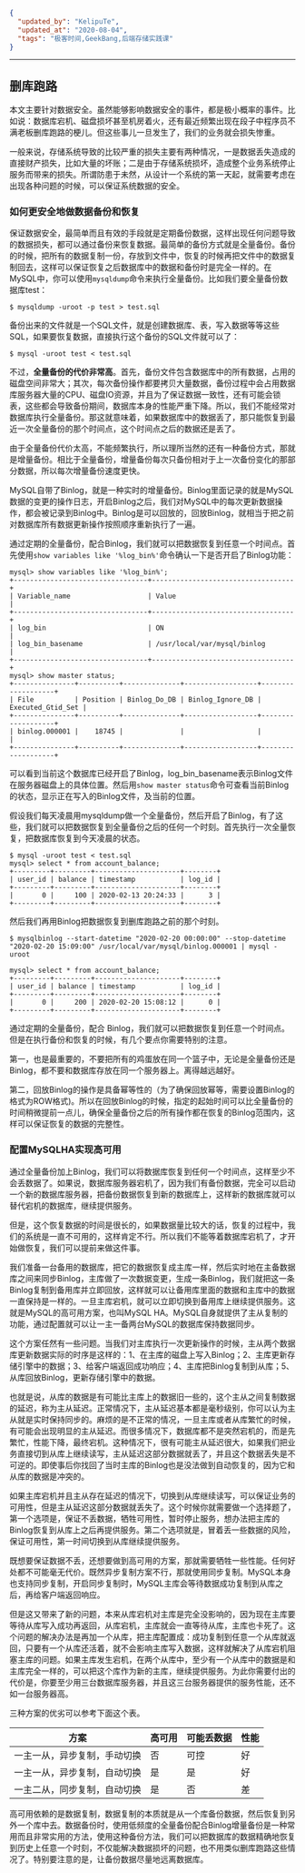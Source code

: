 ```json
{
  "updated_by": "KelipuTe",
  "updated_at": "2020-08-04",
  "tags": "极客时间,GeekBang,后端存储实践课"
}
```

---

## 删库跑路

本文主要针对数据安全。虽然能够影响数据安全的事件，都是极小概率的事件。比如说：数据库宕机、磁盘损坏甚至机房着火，还有最近频繁出现在段子中程序员不满老板删库跑路的梗儿。但这些事儿一旦发生了，我们的业务就会损失惨重。

一般来说，存储系统导致的比较严重的损失主要有两种情况，一是数据丢失造成的直接财产损失，比如大量的坏账；二是由于存储系统损坏，造成整个业务系统停止服务而带来的损失。所谓防患于未然，从设计一个系统的第一天起，就需要考虑在出现各种问题的时候，可以保证系统数据的安全。

### 如何更安全地做数据备份和恢复

保证数据安全，最简单而且有效的手段就是定期备份数据，这样出现任何问题导致的数据损失，都可以通过备份来恢复数据。最简单的备份方式就是全量备份。备份的时候，把所有的数据复制一份，存放到文件中，恢复的时候再把文件中的数据复制回去，这样可以保证恢复之后数据库中的数据和备份时是完全一样的。在MySQL中，你可以使用`mysqldump`命令来执行全量备份。比如我们要全量备份数据库test：

```mysql
$ mysqldump -uroot -p test > test.sql
```

备份出来的文件就是一个SQL文件，就是创建数据库、表，写入数据等等这些SQL，如果要恢复数据，直接执行这个备份的SQL文件就可以了：

```mysql
$ mysql -uroot test < test.sql
```

不过，**全量备份的代价非常高**。首先，备份文件包含数据库中的所有数据，占用的磁盘空间非常大；其次，每次备份操作都要拷贝大量数据，备份过程中会占用数据库服务器大量的CPU、磁盘IO资源，并且为了保证数据一致性，还有可能会锁表，这些都会导致备份期间，数据库本身的性能严重下降。所以，我们不能经常对数据库执行全量备份。那这就意味着，如果数据库中的数据丢了，那只能恢复到最近一次全量备份的那个时间点，这个时间点之后的数据还是丢了。

由于全量备份代价太高，不能频繁执行，所以理所当然的还有一种备份方式，那就是增量备份。相比于全量备份，增量备份每次只备份相对于上一次备份变化的那部分数据，所以每次增量备份速度更快。

MySQL自带了Binlog，就是一种实时的增量备份。Binlog里面记录的就是MySQL数据的变更的操作日志，开启Binlog之后，我们对MySQL中的每次更新数据操作，都会被记录到Binlog中。Binlog是可以回放的，回放Binlog，就相当于把之前对数据库所有数据更新操作按照顺序重新执行了一遍。

通过定期的全量备份，配合Binlog，我们就可以把数据恢复到任意一个时间点。首先使用`show variables like '%log_bin%'`命令确认一下是否开启了Binlog功能：

```mysql
mysql> show variables like '%log_bin%';
+---------------------------------+-----------------------------------+
| Variable_name                   | Value                             |
+---------------------------------+-----------------------------------+
| log_bin                         | ON                                |
| log_bin_basename                | /usr/local/var/mysql/binlog       |
+---------------------------------+-----------------------------------+
mysql> show master status;
+---------------+----------+--------------+------------------+-------------------+
| File          | Position | Binlog_Do_DB | Binlog_Ignore_DB | Executed_Gtid_Set |
+---------------+----------+--------------+------------------+-------------------+
| binlog.000001 |    18745 |              |                  |                   |
+---------------+----------+--------------+------------------+-------------------+
```

可以看到当前这个数据库已经开启了Binlog，log_bin_basename表示Binlog文件在服务器磁盘上的具体位置。然后用`show master status`命令可查看当前Binlog的状态，显示正在写入的Binlog文件，及当前的位置。

假设我们每天凌晨用mysqldump做一个全量备份，然后开启了Binlog，有了这些，我们就可以把数据恢复到全量备份之后的任何一个时刻。首先执行一次全量恢复，把数据库恢复到今天凌晨的状态。

```mysql
$ mysql -uroot test < test.sql
mysql> select * from account_balance;
+---------+---------+---------------------+--------+
| user_id | balance | timestamp           | log_id |
+---------+---------+---------------------+--------+
|       0 |     100 | 2020-02-13 20:24:33 |      3 |
+---------+---------+---------------------+--------+
```

然后我们再用Binlog把数据恢复到删库跑路之前的那个时刻。

```mysql
$ mysqlbinlog --start-datetime "2020-02-20 00:00:00" --stop-datetime "2020-02-20 15:09:00" /usr/local/var/mysql/binlog.000001 | mysql -uroot

mysql> select * from account_balance;
+---------+---------+---------------------+--------+
| user_id | balance | timestamp           | log_id |
+---------+---------+---------------------+--------+
|       0 |     200 | 2020-02-20 15:08:12 |      0 |
+---------+---------+---------------------+--------+
```

通过定期的全量备份，配合 Binlog，我们就可以把数据恢复到任意一个时间点。但是在执行备份和恢复的时候，有几个要点你需要特别的注意。

第一，也是最重要的，不要把所有的鸡蛋放在同一个篮子中，无论是全量备份还是Binlog，都不要和数据库存放在同一个服务器上。离得越远越好。

第二，回放Binlog的操作是具备幂等性的（为了确保回放幂等，需要设置Binlog的格式为ROW格式)。所以在回放Binlog的时候，指定的起始时间可以比全量备份的时间稍微提前一点儿，确保全量备份之后的所有操作都在恢复的Binlog范围内，这样可以保证恢复的数据的完整性。

### 配置MySQLHA实现高可用

通过全量备份加上Binlog，我们可以将数据库恢复到任何一个时间点，这样至少不会丢数据了。如果说，数据库服务器宕机了，因为我们有备份数据，完全可以启动一个新的数据库服务器，把备份数据恢复到新的数据库上，这样新的数据库就可以替代宕机的数据库，继续提供服务。

但是，这个恢复数据的时间是很长的，如果数据量比较大的话，恢复的过程中，我们的系统是一直不可用的，这样肯定不行。所以我们不能等着数据库宕机了，才开始做恢复，我们可以提前来做这件事。

我们准备一台备用的数据库，把它的数据恢复成主库一样，然后实时地在主备数据库之间来同步Binlog，主库做了一次数据变更，生成一条Binlog，我们就把这一条Binlog复制到备用库并立即回放，这样就可以让备用库里面的数据和主库中的数据一直保持是一样的。一旦主库宕机，就可以立即切换到备用库上继续提供服务。这就是MySQL的高可用方案，也叫MySQL HA。MySQL自身就提供了主从复制的功能，通过配置就可以让一主一备两台MySQL的数据库保持数据同步。

这个方案任然有一些问题。当我们对主库执行一次更新操作的时候，主从两个数据库更新数据实际的时序是这样的：1、在主库的磁盘上写入Binlog；2、主库更新存储引擎中的数据；3、给客户端返回成功响应；4、主库把Binlog复制到从库；5、从库回放Binlog，更新存储引擎中的数据。

也就是说，从库的数据是有可能比主库上的数据旧一些的，这个主从之间复制数据的延迟，称为主从延迟。正常情况下，主从延迟基本都是毫秒级别，你可以认为主从就是实时保持同步的。麻烦的是不正常的情况，一旦主库或者从库繁忙的时候，有可能会出现明显的主从延迟。而很多情况下，数据库都不是突然宕机的，而是先繁忙，性能下降，最终宕机。这种情况下，很有可能主从延迟很大，如果我们把业务直接切到从库上继续读写，主从延迟这部分数据就丢了，并且这个数据丢失是不可逆的。即使事后你找回了当时主库的Binlog也是没法做到自动恢复的，因为它和从库的数据是冲突的。

如果主库宕机并且主从存在延迟的情况下，切换到从库继续读写，可以保证业务的可用性，但是主从延迟这部分数据就丢失了。这个时候你就需要做一个选择题了，第一个选项是，保证不丢数据，牺牲可用性，暂时停止服务，想办法把主库的Binlog恢复到从库上之后再提供服务。第二个选项就是，冒着丢一些数据的风险，保证可用性，第一时间切换到从库继续提供服务。

既想要保证数据不丢，还想要做到高可用的方案，那就需要牺牲一些性能。任何好处都不可能毫无代价。既然异步复制方案不行，那就使用同步复制。MySQL本身也支持同步复制，开启同步复制时，MySQL主库会等待数据成功复制到从库之后，再给客户端返回响应。

但是这又带来了新的问题，本来从库宕机对主库是完全没影响的，因为现在主库要等待从库写入成功再返回，从库宕机，主库就会一直等待从库，主库也卡死了。这个问题的解决办法是再加一个从库，把主库配置成：成功复制到任意一个从库就返回，只要有一个从库还活着，就不会影响主库写入数据，这样就解决了从库宕机阻塞主库的问题。如果主库发生宕机，在两个从库中，至少有一个从库中的数据是和主库完全一样的，可以把这个库作为新的主库，继续提供服务。为此你需要付出的代价是，你要至少用三台数据库服务器，并且这三台服务器提供的服务性能，还不如一台服务器高。

三种方案的优劣可以参考下面这个表。

| 方案                         | 高可用 | 可能丢数据 | 性能 |
| ---------------------------- | ------ | ---------- | ---- |
| 一主一从，异步复制，手动切换 | 否     | 可控       | 好   |
| 一主一从，异步复制，自动切换 | 是     | 是         | 好   |
| 一主二从，同步复制，自动切换 | 是     | 否         | 差   |

高可用依赖的是数据复制，数据复制的本质就是从一个库备份数据，然后恢复到另外一个库中去。数据备份时，使用低频度的全量备份配合Binlog增量备份是一种常用而且非常实用的方法，使用这种备份方法，我们可以把数据库的数据精确地恢复到历史上任意一个时刻，不仅能解决数据损坏的问题，也不用类似删库跑路这些情况了。特别要注意的是，让备份数据尽量地远离数据库。
